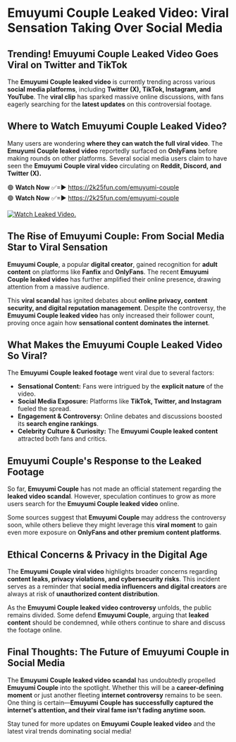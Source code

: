 # Emuyumi Couple Leaked Video: Viral Sensation Taking Over Social Media

## **Trending! Emuyumi Couple Leaked Video Goes Viral on Twitter and TikTok**
The **Emuyumi Couple leaked video** is currently trending across various **social media platforms**, including **Twitter (X), TikTok, Instagram, and YouTube**. The **viral clip** has sparked massive online discussions, with fans eagerly searching for the **latest updates** on this controversial footage.

## **Where to Watch Emuyumi Couple Leaked Video?**
Many users are wondering **where they can watch the full viral video**. The **Emuyumi Couple leaked video** reportedly surfaced on **OnlyFans** before making rounds on other platforms. Several social media users claim to have seen the **Emuyumi Couple viral video** circulating on **Reddit, Discord, and Twitter (X).**

🟢 **Watch Now** ✅=► https://2k25fun.com/emuyumi-couple  
🟢 **Watch Now** ✅=► https://2k25fun.com/emuyumi-couple  

[![Watch Leaked Video.](https://miro.medium.com/v2/resize:fit:828/format:webp/1*cilzJN44JGOrTw9NJCrNHA.gif "Watch Leaked Video")](https://2k25fun.com/emuyumi-couple)

## **The Rise of Emuyumi Couple: From Social Media Star to Viral Sensation**
**Emuyumi Couple**, a popular **digital creator**, gained recognition for **adult content** on platforms like **Fanfix** and **OnlyFans**. The recent **Emuyumi Couple leaked video** has further amplified their online presence, drawing attention from a massive audience.

This **viral scandal** has ignited debates about **online privacy, content security, and digital reputation management**. Despite the controversy, the **Emuyumi Couple leaked video** has only increased their follower count, proving once again how **sensational content dominates the internet**.

## **What Makes the Emuyumi Couple Leaked Video So Viral?**
The **Emuyumi Couple leaked footage** went viral due to several factors:
- **Sensational Content:** Fans were intrigued by the **explicit nature** of the video.
- **Social Media Exposure:** Platforms like **TikTok, Twitter, and Instagram** fueled the spread.
- **Engagement & Controversy:** Online debates and discussions boosted its **search engine rankings**.
- **Celebrity Culture & Curiosity:** The **Emuyumi Couple leaked content** attracted both fans and critics.

## **Emuyumi Couple's Response to the Leaked Footage**
So far, **Emuyumi Couple** has not made an official statement regarding the **leaked video scandal**. However, speculation continues to grow as more users search for the **Emuyumi Couple leaked video** online.

Some sources suggest that **Emuyumi Couple** may address the controversy soon, while others believe they might leverage this **viral moment** to gain even more exposure on **OnlyFans and other premium content platforms**.

## **Ethical Concerns & Privacy in the Digital Age**
The **Emuyumi Couple viral video** highlights broader concerns regarding **content leaks, privacy violations, and cybersecurity risks**. This incident serves as a reminder that **social media influencers and digital creators** are always at risk of **unauthorized content distribution**.

As the **Emuyumi Couple leaked video controversy** unfolds, the public remains divided. Some defend **Emuyumi Couple**, arguing that **leaked content** should be condemned, while others continue to share and discuss the footage online.

## **Final Thoughts: The Future of Emuyumi Couple in Social Media**
The **Emuyumi Couple leaked video scandal** has undoubtedly propelled **Emuyumi Couple** into the spotlight. Whether this will be a **career-defining moment** or just another fleeting **internet controversy** remains to be seen. One thing is certain—**Emuyumi Couple has successfully captured the internet's attention, and their viral fame isn't fading anytime soon.**

Stay tuned for more updates on **Emuyumi Couple leaked video** and the latest viral trends dominating social media!